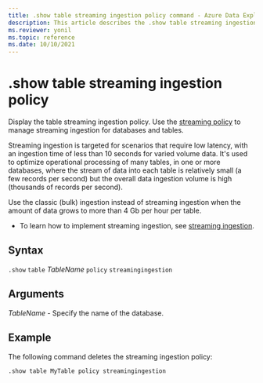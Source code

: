 ```yaml
---
title: .show table streaming ingestion policy command - Azure Data Explorer
description: This article describes the .show table streaming ingestion policy command in Azure Data Explorer.
ms.reviewer: yonil
ms.topic: reference
ms.date: 10/10/2021
---
```

# .show table streaming ingestion policy

Display the table streaming ingestion policy. Use the [streaming policy](../management/streamingingestionpolicy.md) to manage streaming ingestion for databases and tables.  

Streaming ingestion is targeted for scenarios that require low latency, with an ingestion time of less than 10 seconds for varied volume data. It's used to optimize operational processing of many tables, in one or more databases, where the stream of data into each table is relatively small (a few records per second) but the overall data ingestion volume is high (thousands of records per second).

Use the classic (bulk) ingestion instead of streaming ingestion when the amount of data grows to more than 4 Gb per hour per table. 

* To learn how to implement streaming ingestion, see [streaming ingestion](../../ingest-data-streaming.md).

## Syntax

`.show` `table` *TableName* `policy` `streamingingestion`

## Arguments

*TableName* - Specify the name of the database. 

## Example

The following command deletes the streaming ingestion policy:

```kusto
.show table MyTable policy streamingingestion 
```
